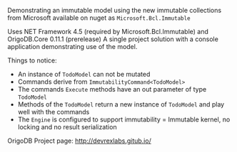
Demonstrating an immutable model using the new immutable collections from Microsoft available on nuget as `Microsoft.Bcl.Immutable`

Uses NET Framework 4.5 (required by Microsoft.Bcl.Immutable) and OrigoDB.Core 0.11.1 (prerelease)
A single project solution with a console application demonstrating use of the model.

Things to notice:

* An instance of `TodoModel` can not be mutated
* Commands derive from `ImmutabilityCommand<TodoModel>`
* The commands `Execute` methods have an out parameter of type `TodoModel`
* Methods of the `TodoModel` return a new instance of `TodoModel` and play well with the commands
* The `Engine` is configured to support immutability = Immutable kernel, no locking and no result serialization


OrigoDB Project page:  http://devrexlabs.gitub.io/